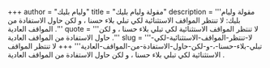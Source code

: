 +++
author = "وليام بليك"
title = "مقولة وليام بليك"
description = '''مقولة وليام بليك: لا تنتظر المواقف الاستثنائية لكي تبلي بلاء حسنا ، و لكن حاول الاستفادة من المواقف العادية .'''
quote = '''لا تنتظر المواقف الاستثنائية لكي تبلي بلاء حسنا ، و لكن حاول الاستفادة من المواقف العادية .'''
slug = '''لا-تنتظر-المواقف-الاستثنائية-لكي-تبلي-بلاء-حسنا-،-و-لكن-حاول-الاستفادة-من-المواقف-العادية'''
+++
لا تنتظر المواقف الاستثنائية لكي تبلي بلاء حسنا ، و لكن حاول الاستفادة من المواقف العادية .
